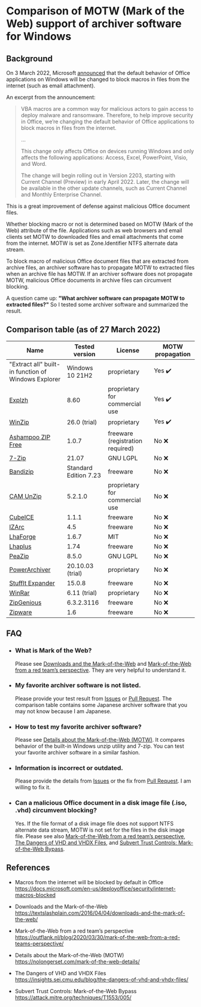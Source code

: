 # Comparison of MOTW (Mark of the Web) support of archiver software for Windows

## Background
On 3 March 2022, Microsoft [announced](https://docs.microsoft.com/en-us/deployoffice/security/internet-macros-blocked) that the default behavior of Office applications on Windows will be changed to block macros in files from the internet (such as email attachment).

An excerpt from the announcement:
> VBA macros are a common way for malicious actors to gain access to deploy malware and ransomware. Therefore, to help improve security in Office, we’re changing the default behavior of Office applications to block macros in files from the internet.
>
> ...
>
> This change only affects Office on devices running Windows and only affects the following applications: Access, Excel, PowerPoint, Visio, and Word.
>
> The change will begin rolling out in Version 2203, starting with Current Channel (Preview) in early April 2022. Later, the change will be available in the other update channels, such as Current Channel and Monthly Enterprise Channel.

This is a great improvement of defense against malicious Office document files.

Whether blocking macro or not is determined based on MOTW (Mark of the Web) attribute of the file. Applications such as web browsers and email clients set MOTW to downloaded files and email attachments that come from the internet. MOTW is set as Zone.Identifier NTFS alternate data stream.

To block macro of malicious Office document files that are extracted from archive files, an archiver software has to propagate MOTW to extracted files when an archive file has MOTW. If an archiver software does not propagate MOTW, malicious Office documents in archive files can circumvent blocking.

A question came up: **"What archiver software can propagate MOTW to extracted files?"** So I tested some archiver software and summarized the result.

## Comparison table (as of 27 March 2022)
|Name|Tested version|License|MOTW propagation|
|----|-------|-------|----------------|
|"Extract all" built-in function of Windows Explorer|Windows 10 21H2|proprietary|Yes :heavy_check_mark:|
|[Explzh](https://www.ponsoftware.com/en/)|8.60|proprietary for commercial use|Yes :heavy_check_mark:|
|[WinZip](https://www.winzip.com/)|26.0 (trial)|proprietary|Yes :heavy_check_mark:|
|[Ashampoo ZIP Free](https://www.ashampoo.com/en-us/zip-free)|1.0.7|freeware (registration required)|No :x:|
|[7-Zip](https://www.7-zip.org/)|21.07|GNU LGPL|No :x:|
|[Bandizip](https://en.bandisoft.com/bandizip/)|Standard Edition 7.23|freeware|No :x:|
|[CAM UnZip](https://www.camunzip.com/)|5.2.1.0|proprietary for commercial use|No :x:|
|[CubeICE](https://www.cube-soft.jp/cubeice/)|1.1.1|freeware|No :x:|
|[IZArc](https://www.izarc.org/)|4.5|freeware|No :x:|
|[LhaForge](https://claybird.sakura.ne.jp/garage/lhaforge/index.html)|1.6.7|MIT|No :x:|
|[Lhaplus](http://hoehoe.com/)|1.74|freeware|No :x:|
|[PeaZip](https://peazip.github.io/)|8.5.0|GNU LGPL|No :x:|
|[PowerArchiver](https://www.powerarchiver.com/)|20.10.03 (trial)|proprietary|No :x:|
|[StuffIt Expander](https://stuffit.com/)|15.0.8|freeware|No :x:|
|[WinRar](https://www.win-rar.com/)|6.11 (trial)|proprietary|No :x:|
|[ZipGenious](https://zipgenius.com/)|6.3.2.3116|freeware|No :x:|
|[Zipware](https://www.zipware.org/)|1.6|freeware|No :x:|

## FAQ
- ### What is Mark of the Web?
  Please see [Downloads and the Mark-of-the-Web](https://textslashplain.com/2016/04/04/downloads-and-the-mark-of-the-web/) and [Mark-of-the-Web from a red team’s perspective](https://outflank.nl/blog/2020/03/30/mark-of-the-web-from-a-red-teams-perspective/). They are very helpful to understand it.

- ### My favorite archiver software is not listed.
  Please provide your test result from [Issues](https://github.com/nmantani/archiver-MOTW-support-comparison/issues) or [Pull Request](https://github.com/nmantani/archiver-MOTW-support-comparison/pulls). The comparison table contains some Japanese archiver software that you may not know because I am Japanese.

- ### How to test my favorite archiver software?
  Please see [Details about the Mark-of-the-Web (MOTW)](https://nolongerset.com/mark-of-the-web-details/). It compares behavior of the built-in Windows unzip utility and 7-zip. You can test your favorite archiver software in a  similar fashion.

- ### Information is incorrect or outdated.
  Please provide the details from [Issues](https://github.com/nmantani/archiver-MOTW-support-comparison/issues) or the fix from [Pull Request](https://github.com/nmantani/archiver-MOTW-support-comparison/pulls). I am willing to fix it.

- ### Can a malicious Office document in a disk image file (.iso, .vhd) circumvent blocking?
  Yes. If the file format of a disk image file does not support NTFS alternate data stream, MOTW is not set for the files in the disk image file. Please see also [Mark-of-the-Web from a red team’s perspective](https://outflank.nl/blog/2020/03/30/mark-of-the-web-from-a-red-teams-perspective/), [The Dangers of VHD and VHDX Files](https://insights.sei.cmu.edu/blog/the-dangers-of-vhd-and-vhdx-files/), and [Subvert Trust Controls: Mark-of-the-Web Bypass](https://attack.mitre.org/techniques/T1553/005/).

## References
- Macros from the internet will be blocked by default in Office  
https://docs.microsoft.com/en-us/deployoffice/security/internet-macros-blocked

- Downloads and the Mark-of-the-Web  
https://textslashplain.com/2016/04/04/downloads-and-the-mark-of-the-web/

- Mark-of-the-Web from a red team’s perspective  
https://outflank.nl/blog/2020/03/30/mark-of-the-web-from-a-red-teams-perspective/

- Details about the Mark-of-the-Web (MOTW)  
https://nolongerset.com/mark-of-the-web-details/

- The Dangers of VHD and VHDX Files  
https://insights.sei.cmu.edu/blog/the-dangers-of-vhd-and-vhdx-files/

- Subvert Trust Controls: Mark-of-the-Web Bypass  
https://attack.mitre.org/techniques/T1553/005/

